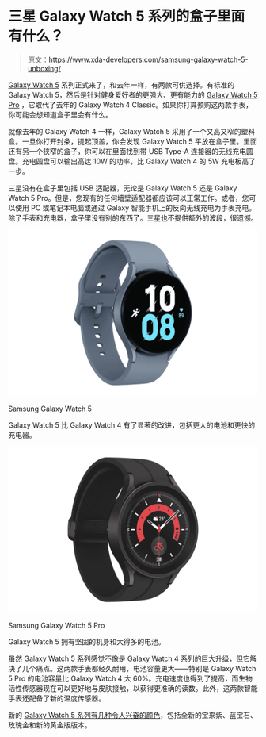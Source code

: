 # 三星 Galaxy Watch 5 系列的盒子里面有什么？

> 原文：<https://www.xda-developers.com/samsung-galaxy-watch-5-unboxing/>

[Galaxy Watch 5](https://www.xda-developers.com/samsung-galaxy-watch-5-review/) 系列正式来了，和去年一样，有两款可供选择。有标准的 Galaxy Watch 5，然后是针对健身爱好者的更强大、更有能力的 [Galaxy Watch 5 Pro](https://www.xda-developers.com/samsung-galaxy-watch-5-pro-launch/) ，它取代了去年的 Galaxy Watch 4 Classic。如果你打算预购这两款手表，你可能会想知道盒子里会有什么。

就像去年的 Galaxy Watch 4 一样，Galaxy Watch 5 采用了一个又高又窄的塑料盒。一旦你打开封条，提起顶盖，你会发现 Galaxy Watch 5 平放在盒子里。里面还有另一个狭窄的盒子，你可以在里面找到带 USB Type-A 连接器的无线充电圆盘。充电圆盘可以输出高达 10W 的功率，比 Galaxy Watch 4 的 5W 充电板高了一步。

三星没有在盒子里包括 USB 适配器，无论是 Galaxy Watch 5 还是 Galaxy Watch 5 Pro。但是，您现有的任何墙壁适配器都应该可以正常工作。或者，您可以使用 PC 或笔记本电脑或通过 Galaxy 智能手机上的反向无线充电为手表充电。除了手表和充电器，盒子里没有别的东西了。三星也不提供额外的波段，很遗憾。

 <picture>![The Galaxy Watch 5 brings notable improvements over the Galaxy Watch 4, including a bigger battery and faster charger.](img/1aa0cb4ed5fd04f69ff497d0d9fc1ef5.png)</picture> 

Samsung Galaxy Watch 5

Galaxy Watch 5 比 Galaxy Watch 4 有了显著的改进，包括更大的电池和更快的充电器。

 <picture>![The Galaxy Watch 5 Pro is the latest flagship Wear OS smartwatch from Samsung and, while it doesn't have the 'Ultra' moniker, it still offers some improvement over the regular Galaxy Watch 5.](img/30c57a6c8aa6f2cbedc4ca6cd591f02f.png)</picture> 

Samsung Galaxy Watch 5 Pro

Galaxy Watch 5 拥有坚固的机身和大得多的电池。

虽然 Galaxy Watch 5 系列感觉不像是 Galaxy Watch 4 系列的巨大升级，但它解决了几个痛点。这两款手表都经久耐用，电池容量更大——特别是 Galaxy Watch 5 Pro 的电池容量比 Galaxy Watch 4 大 60%。充电速度也得到了提高，而生物活性传感器现在可以更好地与皮肤接触，以获得更准确的读数。此外，这两款智能手表还配备了新的温度传感器。

新的 [Galaxy Watch 5 系列有几种令人兴奋的颜色](https://www.xda-developers.com/samsung-galaxy-watch-5-colors/)，包括全新的宝来紫、蓝宝石、玫瑰金和新的黄金版版本。